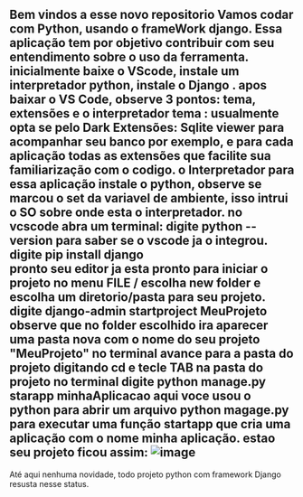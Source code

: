 Bem vindos a esse novo repositorio
Vamos codar com Python, usando o frameWork django.
Essa aplicação tem por objetivo contribuir com seu entendimento sobre o uso da ferramenta.
inicialmente baixe o VScode, instale um interpretador python, instale o Django .
apos baixar o VS Code, observe 3 pontos: tema, extensões e o interpretador
tema : usualmente opta se pelo Dark
Extensões: Sqlite viewer para acompanhar seu banco por exemplo, e para cada aplicação todas as extensões que facilite sua familiarização com o codigo.
o Interpretador para essa aplicação instale o python, observe se marcou o set da  variavel de ambiente, isso intrui o SO sobre onde esta o interpretador.
no vcscode abra um terminal: digite python --version para saber se o vscode ja o integrou.
digite pip install django    
pronto seu editor ja esta pronto para iniciar o projeto
no menu FILE / escolha new folder  e escolha um diretorio/pasta para seu projeto.
digite django-admin startproject MeuProjeto
observe que no folder escolhido ira aparecer uma pasta nova com o nome do seu projeto   "MeuProjeto"
no terminal avance para a pasta do projeto digitando cd e tecle TAB
na pasta do projeto no terminal digite python manage.py starapp minhaAplicacao 
aqui voce usou o python para abrir um arquivo python magage.py para executar uma função startapp que cria uma aplicação com o nome minha aplicação.
estao seu projeto ficou assim:
![image](https://github.com/user-attachments/assets/fa8e3da0-3739-471b-b743-aac80b7f182f)
----------------------------------------------------------------------------------------------------------------------------------
Até aqui nenhuma novidade, todo projeto python com framework Django resusta nesse status.
                                
